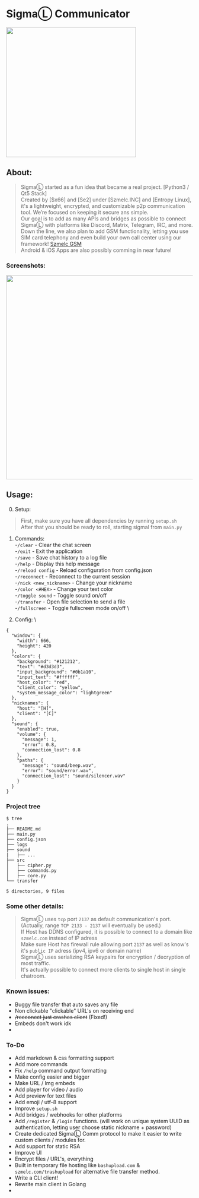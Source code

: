 # SigmaⓁ Communicator
<img src="https://i.imgur.com/dAGTvMK.png" width="350">

## About:
> SigmaⓁ started as a fun idea that became a real project. [Python3 / Qt5 Stack] \
> Created by [$x66] and [Se2] under [Szmelc.INC] and [Entropy Linux], it's a lightweight, encrypted, and customizable p2p communication tool. We’re focused on keeping it secure ans simple. \
> Our goal is to add as many APIs and bridges as possible to connect SigmaⓁ with platforms like Discord, Matrix, Telegram, IRC, and more. Down the line, we also plan to add GSM functionality, letting you use SIM card telephony and even build your own call center using our framework! [Szmelc GSM](https://github.com/GNU-Szmelc/Szmelc-GSM) \
> Android & iOS Apps are also possibly comming in near future!

### Screenshots:
<img src="https://i.imgur.com/A7dgZdx.png" width="550">


## Usage:
0. Setup: 
> First, make sure you have all dependencies by running `setup.sh` \
> After that you should be ready to roll, starting sigmal from `main.py` 

1. Commands: \
-`/clear` - Clear the chat screen \
-`/exit` - Exit the application \
-`/save` - Save chat history to a log file \
-`/help` - Display this help message \
-`/reload config` - Reload configuration from config.json \
-`/reconnect` - Reconnect to the current session \
-`/nick <new_nickname>` - Change your nickname \
-`/color <#HEX>` - Change your text color \
-`/toggle sound` - Toggle sound on/off \
-`/transfer` - Open file selection to send a file \
-`/fullscreen` - Toggle fullscreen mode on/off \

2. Config: \
```
{
  "window": {
    "width": 666,
    "height": 420
  },
  "colors": {
    "background": "#121212",
    "text": "#d3d3d3",
    "input_background": "#0b1a10",
    "input_text": "#ffffff",
    "host_color": "red",
    "client_color": "yellow",
    "system_message_color": "lightgreen"
  },
  "nicknames": {
    "host": "[H]",
    "client": "[C]"
  },
  "sound": {
    "enabled": true,
    "volume": {
      "message": 1,
      "error": 0.8,
      "connection_lost": 0.8
    },
    "paths": {
      "message": "sound/beep.wav",
      "error": "sound/error.wav",
      "connection_lost": "sound/silencer.wav"
    }
  }
}
```

### Project tree
```
$ tree
.
├── README.md
├── main.py
├── config.json
├── logs
├── sound
|   ├── ...
├── src
│   ├── cipher.py
│   ├── commands.py
│   ├── core.py
└── transfer

5 directories, 9 files
```

### Some other details:
> SigmaⓁ uses `tcp` port `2137` as default communication's port. \
> (Actually, range `TCP 2133 - 2137` will eventually be used.) \
> If Host has DDNS configured, it is possible to connect to a domain like `szmelc.com` instead of IP adress \
> Make sure Host has firewall rule allowing port `2137` as well as know's it's `public IP` adress (ipv4, ipv6 or domain name) \
> SigmaⓁ uses serializing RSA keypairs for encryption / decryption of most traffic. \
> It's actually possible to connect more clients to single host in single chatroom.


### Known issues:
- Buggy file transfer that auto saves any file
- Non clickable "clickable" URL's on receiving end
- ~~/recconect just crashes client~~ (Fixed!)
- Embeds don't work idk
- 

### To-Do
- Add markdown & css formatting support
- Add more commands
- Fix `/help` command output formatting
- Make config easier and bigger
- Make URL / Img embeds
- Add player for video / audio
- Add preview for text files
- Add emoji / utf-8 support
- Improve `setup.sh`
- Add bridges / webhooks for other platforms
- Add `/register` & `/login` functions. (will work on unique system UUID as authentication, letting user choose static nickname + password)
- Create dedicated SigmaⓁ Comm protocol to make it easier to write custom clients / modules for.
- Add support for static RSA
- Improve UI
- Encrypt files / URL's, everything
- Built in temporary file hosting like `bashupload.com` & `szmelc.com/trashupload` for alternative file transfer method.
- Write a CLI client!
- Rewrite main client in Golang
- 
